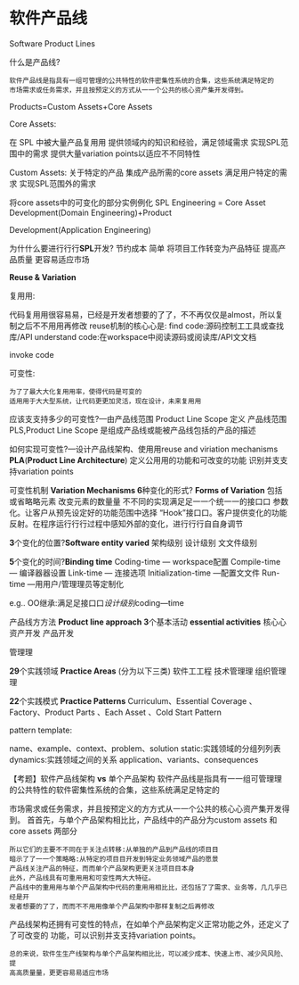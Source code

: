 # 软件产品线

Software Product Lines 

什么是产品线? 

```
软件产品线是指具有⼀组可管理的公共特性的软件密集性系统的合集，这些系统满足特定的
市场需求或任务需求，并且按预定义的方式从⼀一个公共的核⼼资产集开发得到。
```

Products=Custom Assets+Core Assets 

Core Assets:

 在 SPL 中被⼤量产品复⽤用 提供领域内的知识和经验，满足领域需求 实现SPL范围中的需求
 提供⼤量variation points以适应不不同特性 

Custom Assets: 关于特定的产品 集成产品所需的core assets 满足⽤户特定的需求 实现SPL范围外的需求 

将core assets中的可变化的部分实例例化
 SPL Engineering = Core Asset Development(Domain Engineering)+Product 

Development(Application Engineering) 

为什什么要进⾏行行**SPL**开发? 节约成本
 简单 将项⽬工作转变为产品特征 提⾼产品质量 更容易适应市场 

**Reuse & Variation** 

复⽤用: 

代码复⽤用很容易易，已经是开发者想要的了了，不不再仅仅是almost，所以复制之后不不⽤用再修改 reuse机制的核⼼心是:
 find code:源码控制⼯工具或查找库/API
 understand code:在workspace中阅读源码或阅读库/API⽂文档 

invoke code 

可变性: 

```
为了了最⼤大化复⽤用率，使得代码是可变的
适⽤用于⼤大型系统，让代码更更加灵活，现在设计，未来复⽤用
```

应该⽀支持多少的可变性?—由产品线范围 Product Line Scope 定义 产品线范围 PLS,Product Line Scope 是组成产品线或能被产品线包括的产品的描述 

如何实现可变性?—设计产品线架构、使⽤用reuse and viriation mechanisms **PLA**(**Product Line Architecture**)
 定义公⽤用的功能和可改变的功能
 识别并⽀支持variation points 

可变性机制 **Variation Mechanisms 6**种变化的形式? **Forms of Variation** 包括或省略略元素
 改变元素的数量量
 不不同的实现满⾜足⼀一个统⼀一的接⼝口 参数化。让客户从预先设定好的功能范围中选择 “Hook”接⼝口。客户提供变化的功能 反射。在程序运⾏行行过程中感知外部的变化，进⾏行行⾃自身调节 

**3**个变化的位置?**Software entity varied** 架构级别
 设计级别
 ⽂文件级别 

**5**个变化的时间?**Binding time** Coding-time — workspace配置 Compile-time — 编译器器设置 Link-time — 连接选项 Initialization-time —配置⽂文件 Run-time —⽤用户/管理理员等定制化 

e.g.. OO继承:满⾜足接⼝口*设计级别*coding—time 

产品线⽅方法 **Product line approach 3**个基本活动 **essential activities** 核⼼心资产开发
 产品开发 

管理理 

**29**个实践领域 **Practice Areas** (分为以下三类) 软件⼯工程
 技术管理理
 组织管理理 

**22**个实践模式 **Practice Patterns** Curriculum、Essential Coverage 、Factory、Product Parts 、Each Asset 、Cold Start Pattern 

pattern template: 

name、example、context、problem、solution static:实践领域的分组列列表 dynamics:实践领域之间的关系 application、variants、consequences 

【考题】软件产品线架构 **vs** 单个产品架构 软件产品线是指具有⼀一组可管理理的公共特性的软件密集性系统的合集，这些系统满⾜足特定的 

市场需求或任务需求，并且按预定义的⽅方式从⼀一个公共的核⼼心资产集开发得到。 ⾸首先，与单个产品架构相⽐比，产品线中的产品分为custom assets 和 core assets 两部分 

```
所以它们的主要不不同在于关注点转移:从单独的产品到产品线的项⽬目
暗示了了⼀一个策略略:从特定的项⽬目开发到特定业务领域产品的愿景
产品线关注产品的特征，⽽而单个产品架构更更关注项⽬目本身
此外，产品线具有可重⽤用和可变性两⼤大特征。
产品线中的重⽤用与单个产品架构中代码的重⽤用相⽐比，还包括了了需求、业务等，⼏几乎已经是开
发者想要的了了，⽽而不不⽤用像单个产品架构中那样复制之后再修改
```

产品线架构还拥有可变性的特点，在如单个产品架构定义正常功能之外，还定义了了可改变的 功能，可以识别并⽀支持variation points。 

```
总的来说，软件⽣生产线架构与单个产品架构相⽐比，可以减少成本、快速上市、减少⻛风险、提
⾼高质量量，更更容易易适应市场
```